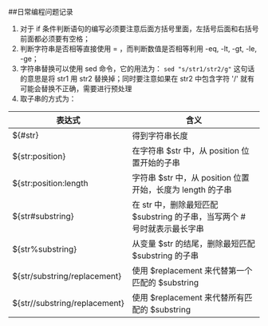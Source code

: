 ##日常编程问题记录

1. 对于 if 条件判断语句的编写必须要注意后面方括号里面，左括号后面和右括号前面都必须要有空格；
2. 判断字符串是否相等直接使用 = ，而判断数值是否相等利用 -eq, -lt, -gt, -le, -ge；
3. 字符串替换可以使用 sed 命令，它的用法为： `sed "s/str1/str2/g"` 这句话的意思是将 str1 用 str2 替换掉；同时要注意如果在 str2 中包含字符 '/' 就有可能会替换不正确，需要进行预处理
4. 取子串的方式为：
  
|表达式 | 含义  | 
|---|---|
| ${#str} | 得到字符串长度 |
| ${str:position} | 在字符串 $str 中，从 position 位置开始的子串|
| ${str:position:length | 字符串 $str 中，从 position 位置开始，长度为 length 的子串|
| ${str#substring} | 在 str 中，删除最短匹配 $substring 的子串，当写两个 # 号时就表示最长字串|
| ${str%substring} | 从变量 $str 的结尾，删除最短匹配 $substring 的子串 |
| ${str/substring/replacement}| 使用 $replacement 来代替第一个匹配的 $substring|
| ${str//substring/replacement}| 使用 $replacement 来代替所有匹配的 $substring|
  
  

